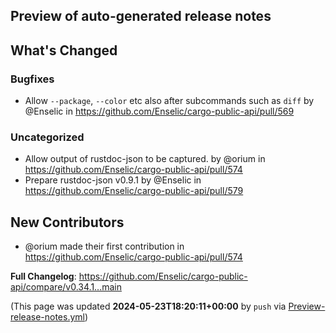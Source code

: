## Preview of auto-generated release notes
<!-- Release notes generated using configuration in .github/release.yml at main -->

## What's Changed
### Bugfixes
* Allow `--package`, `--color` etc also after subcommands such as `diff` by @Enselic in https://github.com/Enselic/cargo-public-api/pull/569
### Uncategorized
* Allow output of rustdoc-json to be captured. by @orium in https://github.com/Enselic/cargo-public-api/pull/574
* Prepare rustdoc-json v0.9.1 by @Enselic in https://github.com/Enselic/cargo-public-api/pull/579

## New Contributors
* @orium made their first contribution in https://github.com/Enselic/cargo-public-api/pull/574

**Full Changelog**: https://github.com/Enselic/cargo-public-api/compare/v0.34.1...main


(This page was updated **2024-05-23T18:20:11+00:00** by `push` via [Preview-release-notes.yml](https://github.com/Enselic/cargo-public-api/actions/runs/9212953589))
